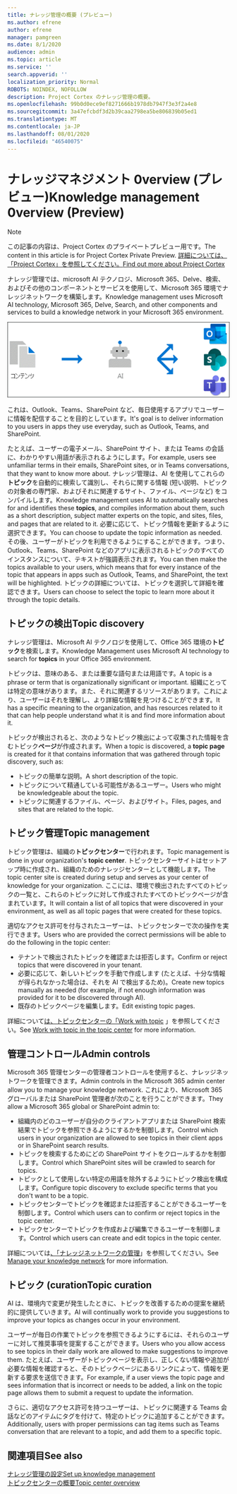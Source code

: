 ```yaml
---
title: ナレッジ管理の概要 (プレビュー)
ms.author: efrene
author: efrene
manager: pamgreen
ms.date: 8/1/2020
audience: admin
ms.topic: article
ms.service: ''
search.appverid: ''
localization_priority: Normal
ROBOTS: NOINDEX, NOFOLLOW
description: Project Cortex のナレッジ管理の概要。
ms.openlocfilehash: 99b0d0ece9ef8271666b1978db7947f3e3f2a4e8
ms.sourcegitcommit: 3a47efcbdf3d2b39caa2798ea5be806839b05ed1
ms.translationtype: MT
ms.contentlocale: ja-JP
ms.lasthandoff: 08/01/2020
ms.locfileid: "46540075"
---
```

# <a name="knowledge-management-0verview-preview"></a><span data-ttu-id="73875-103">ナレッジマネジメント 0verview (プレビュー)</span><span class="sxs-lookup"><span data-stu-id="73875-103">Knowledge management 0verview (Preview)</span></span>

> [!Note] 
> <span data-ttu-id="73875-104">この記事の内容は、Project Cortex のプライベートプレビュー用です。</span><span class="sxs-lookup"><span data-stu-id="73875-104">The content in this article is for Project Cortex Private Preview.</span></span> [<span data-ttu-id="73875-105">詳細については、「Project Cortex」を参照してください。</span><span class="sxs-lookup"><span data-stu-id="73875-105">Find out more about Project Cortex</span></span>](https://aka.ms/projectcortex) 

<span data-ttu-id="73875-106">ナレッジ管理では、microsoft AI テクノロジ、Microsoft 365、Delve、検索、およびその他のコンポーネントとサービスを使用して、Microsoft 365 環境でナレッジネットワークを構築します。</span><span class="sxs-lookup"><span data-stu-id="73875-106">Knowledge management uses Microsoft AI technology, Microsoft 365, Delve, Search, and other components and services to build a knowledge network in your Microsoft 365 environment.</span></span> 

   ![ナレッジ管理フロー](../media/content-understanding/knowledge-management-flowchart.png) </br> 

<span data-ttu-id="73875-108">これは、Outlook、Teams、SharePoint など、毎日使用するアプリでユーザーに情報を配信することを目的としています。</span><span class="sxs-lookup"><span data-stu-id="73875-108">It's goal is to deliver information to you users in apps they use everyday, such as Outlook, Teams, and SharePoint.</span></span>

<span data-ttu-id="73875-109">たとえば、ユーザーの電子メール、SharePoint サイト、または Teams の会話に、わかりやすい用語が表示されるようにします。</span><span class="sxs-lookup"><span data-stu-id="73875-109">For example, users see unfamiliar terms in their emails, SharePoint sites, or in Teams conversations, that they want to know more about.</span></span> <span data-ttu-id="73875-110">ナレッジ管理は、AI を使用してこれらの**トピック**を自動的に検索して識別し、それらに関する情報 (短い説明、トピックの対象者の専門家、およびそれに関連するサイト、ファイル、ページなど) をコンパイルします。</span><span class="sxs-lookup"><span data-stu-id="73875-110">Knowledge management uses AI to automatically searches for and identifies these **topics**, and compiles information about them, such as a short description, subject matter experts on the topic, and sites, files, and pages that are related to it.</span></span> <span data-ttu-id="73875-111">必要に応じて、トピック情報を更新するように選択できます。</span><span class="sxs-lookup"><span data-stu-id="73875-111">You can choose to update the topic information as needed.</span></span> <span data-ttu-id="73875-112">その後、ユーザーがトピックを利用できるようにすることができます。つまり、Outlook、Teams、SharePoint などのアプリに表示されるトピックのすべてのインスタンスについて、テキストが強調表示されます。</span><span class="sxs-lookup"><span data-stu-id="73875-112">You can then make the topics available to your users, which means that for every instance of the topic that appears in apps such as Outlook, Teams, and SharePoint, the text will be highlighted.</span></span> <span data-ttu-id="73875-113">トピックの詳細については、トピックを選択して詳細を確認できます。</span><span class="sxs-lookup"><span data-stu-id="73875-113">Users can choose to select the topic to learn more about it through the topic details.</span></span>


## <a name="topic-discovery"></a><span data-ttu-id="73875-114">トピックの検出</span><span class="sxs-lookup"><span data-stu-id="73875-114">Topic discovery</span></span>

<span data-ttu-id="73875-115">ナレッジ管理は、Microsoft AI テクノロジを使用して、Office 365 環境の**トピック**を検索します。</span><span class="sxs-lookup"><span data-stu-id="73875-115">Knowledge Management uses Microsoft AI technology to search for **topics** in your Office 365 environment.</span></span>

<span data-ttu-id="73875-116">トピックは、意味のある、または重要な語句または用語です。</span><span class="sxs-lookup"><span data-stu-id="73875-116">A topic is a phrase or term that is organizationally significant or important.</span></span> <span data-ttu-id="73875-117">組織にとっては特定の意味があります。また、それに関連するリソースがあります。これにより、ユーザーはそれを理解し、より詳細な情報を見つけることができます。</span><span class="sxs-lookup"><span data-stu-id="73875-117">It has a specific meaning to the organization, and has resources related to it that can help people understand what it is and find more information about it.</span></span>

<span data-ttu-id="73875-118">トピックが検出されると、次のようなトピック検出によって収集された情報を含むトピック**ページ**が作成されます。</span><span class="sxs-lookup"><span data-stu-id="73875-118">When a topic is discovered, a **topic page** is created for it that contains information that was gathered through topic discovery, such as:</span></span>

- <span data-ttu-id="73875-119">トピックの簡単な説明。</span><span class="sxs-lookup"><span data-stu-id="73875-119">A short description of the topic.</span></span>
- <span data-ttu-id="73875-120">トピックについて精通している可能性があるユーザー。</span><span class="sxs-lookup"><span data-stu-id="73875-120">Users who might be knowledgeable about the topic.</span></span>
- <span data-ttu-id="73875-121">トピックに関連するファイル、ページ、およびサイト。</span><span class="sxs-lookup"><span data-stu-id="73875-121">Files, pages, and sites that are related to the topic.</span></span>


## <a name="topic-management"></a><span data-ttu-id="73875-122">トピック管理</span><span class="sxs-lookup"><span data-stu-id="73875-122">Topic management</span></span>

<span data-ttu-id="73875-123">トピック管理は、組織の**トピックセンター**で行われます。</span><span class="sxs-lookup"><span data-stu-id="73875-123">Topic management is done in your organization's **topic center**.</span></span> <span data-ttu-id="73875-124">トピックセンターサイトはセットアップ時に作成され、組織のためのナレッジセンターとして機能します。</span><span class="sxs-lookup"><span data-stu-id="73875-124">The topic center site is created during setup and serves as your center of knowledge for your organization.</span></span> <span data-ttu-id="73875-125">ここには、環境で検出されたすべてのトピックの一覧と、これらのトピックに対して作成されたすべてのトピックページが含まれています。</span><span class="sxs-lookup"><span data-stu-id="73875-125">It will contain a list of all topics that were discovered in your environment, as well as all topic pages that were created for these topics.</span></span> 

<span data-ttu-id="73875-126">適切なアクセス許可を付与されたユーザーは、トピックセンターで次の操作を実行できます。</span><span class="sxs-lookup"><span data-stu-id="73875-126">Users who are provided the correct permissions will be able to do the following in the topic center:</span></span>

- <span data-ttu-id="73875-127">テナントで検出されたトピックを確認または拒否します。</span><span class="sxs-lookup"><span data-stu-id="73875-127">Confirm or reject topics that were discovered in your tenant.</span></span>
- <span data-ttu-id="73875-128">必要に応じて、新しいトピックを手動で作成します (たとえば、十分な情報が得られなかった場合は、それを AI で検出するため)。</span><span class="sxs-lookup"><span data-stu-id="73875-128">Create new topics manually as needed (for example, if not enough information was provided for it to be discovered through AI).</span></span>
- <span data-ttu-id="73875-129">既存のトピックページを編集します。</span><span class="sxs-lookup"><span data-stu-id="73875-129">Edit existing topic pages.</span></span></br>

<span data-ttu-id="73875-130">詳細について[は、トピックセンターの「Work with topic](work-with-topics.md) 」を参照してください。</span><span class="sxs-lookup"><span data-stu-id="73875-130">See [Work with topic in the topic center](work-with-topics.md) for more information.</span></span>  


## <a name="admin-controls"></a><span data-ttu-id="73875-131">管理コントロール</span><span class="sxs-lookup"><span data-stu-id="73875-131">Admin controls</span></span>

<span data-ttu-id="73875-132">Microsoft 365 管理センターの管理者コントロールを使用すると、ナレッジネットワークを管理できます。</span><span class="sxs-lookup"><span data-stu-id="73875-132">Admin controls in the Microsoft 365 admin center  allow you to manage your knowledge network.</span></span> <span data-ttu-id="73875-133">これにより、Microsoft 365 グローバルまたは SharePoint 管理者が次のことを行うことができます。</span><span class="sxs-lookup"><span data-stu-id="73875-133">They allow a Microsoft 365 global or SharePoint admin to:</span></span>

- <span data-ttu-id="73875-134">組織内のどのユーザーが自分のクライアントアプリまたは SharePoint 検索結果でトピックを参照できるようにするかを制御します。</span><span class="sxs-lookup"><span data-stu-id="73875-134">Control which users in your organization are allowed to see topics in their client apps or in SharePoint search results.</span></span>
- <span data-ttu-id="73875-135">トピックを検索するためにどの SharePoint サイトをクロールするかを制御します。</span><span class="sxs-lookup"><span data-stu-id="73875-135">Control which SharePoint sites will be crawled to search for topics.</span></span>
- <span data-ttu-id="73875-136">トピックとして使用しない特定の用語を除外するようにトピック検出を構成します。</span><span class="sxs-lookup"><span data-stu-id="73875-136">Configure topic discovery to exclude specific terms that you don't want to be a topic.</span></span>
- <span data-ttu-id="73875-137">トピックセンターでトピックを確認または拒否することができるユーザーを制御します。</span><span class="sxs-lookup"><span data-stu-id="73875-137">Control which users can to confirm or reject topics in the topic center.</span></span>
- <span data-ttu-id="73875-138">トピックセンターでトピックを作成および編集できるユーザーを制御します。</span><span class="sxs-lookup"><span data-stu-id="73875-138">Control which users can create and edit topics in the topic center.</span></span>

<span data-ttu-id="73875-139">詳細については[、「ナレッジネットワークの管理](manage-knowledge-network.md)」を参照してください。</span><span class="sxs-lookup"><span data-stu-id="73875-139">See [Manage your knowledge network](manage-knowledge-network.md) for more information.</span></span> 

## <a name="topic-curation"></a><span data-ttu-id="73875-140">トピック (curation</span><span class="sxs-lookup"><span data-stu-id="73875-140">Topic curation</span></span>

<span data-ttu-id="73875-141">AI は、環境内で変更が発生したときに、トピックを改善するための提案を継続的に提供していきます。</span><span class="sxs-lookup"><span data-stu-id="73875-141">AI will continually work to provide you suggestions to improve your topics as changes occur in your environment.</span></span>

<span data-ttu-id="73875-142">ユーザーが毎日の作業でトピックを参照できるようにするには、それらのユーザーに対して推奨事項を提案することができます。</span><span class="sxs-lookup"><span data-stu-id="73875-142">Users who you allow access to see topics in their daily work are allowed to make suggestions to improve them.</span></span> <span data-ttu-id="73875-143">たとえば、ユーザーがトピックページを表示し、正しくない情報や追加が必要な情報を確認すると、そのトピックページにあるリンクによって、情報を更新する要求を送信できます。</span><span class="sxs-lookup"><span data-stu-id="73875-143">For example, if a user views the topic page and sees information that is incorrect or needs to be added, a link on the topic page allows them to submit a request to update the information.</span></span>

<span data-ttu-id="73875-144">さらに、適切なアクセス許可を持つユーザーは、トピックに関連する Teams 会話などのアイテムにタグを付けて、特定のトピックに追加することができます。</span><span class="sxs-lookup"><span data-stu-id="73875-144">Additionally, users with proper permissions can tag items such as Teams conversation that are relevant to a topic, and add them to a specific topic.</span></span>




## <a name="see-also"></a><span data-ttu-id="73875-145">関連項目</span><span class="sxs-lookup"><span data-stu-id="73875-145">See also</span></span>
[<span data-ttu-id="73875-146">ナレッジ管理の設定</span><span class="sxs-lookup"><span data-stu-id="73875-146">Set up knowledge management</span></span>](set-up-knowledge-network.md)</br>
[<span data-ttu-id="73875-147">トピックセンターの概要</span><span class="sxs-lookup"><span data-stu-id="73875-147">Topic center overview</span></span>](topic-center-overview.md)